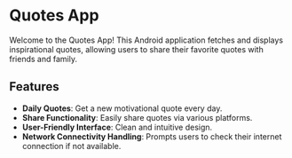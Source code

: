 # Quotes App

Welcome to the Quotes App! This Android application fetches and displays inspirational quotes, allowing users to share their favorite quotes with friends and family.

## Features

- **Daily Quotes**: Get a new motivational quote every day.
- **Share Functionality**: Easily share quotes via various platforms.
- **User-Friendly Interface**: Clean and intuitive design.
- **Network Connectivity Handling**: Prompts users to check their internet connection if not available.
